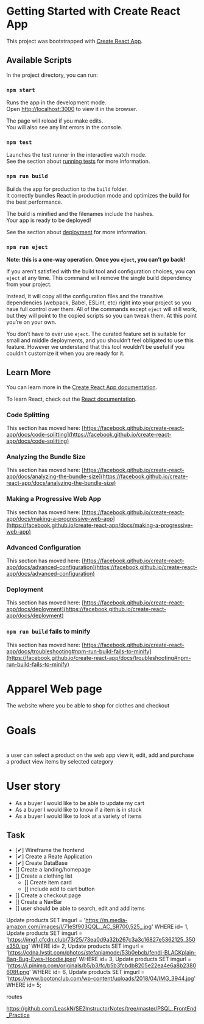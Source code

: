 # Getting Started with Create React App

This project was bootstrapped with [Create React App](https://github.com/facebook/create-react-app).

## Available Scripts

In the project directory, you can run:

### `npm start`

Runs the app in the development mode.\
Open [http://localhost:3000](http://localhost:3000) to view it in the browser.

The page will reload if you make edits.\
You will also see any lint errors in the console.

### `npm test`

Launches the test runner in the interactive watch mode.\
See the section about [running tests](https://facebook.github.io/create-react-app/docs/running-tests) for more information.

### `npm run build`

Builds the app for production to the `build` folder.\
It correctly bundles React in production mode and optimizes the build for the best performance.

The build is minified and the filenames include the hashes.\
Your app is ready to be deployed!

See the section about [deployment](https://facebook.github.io/create-react-app/docs/deployment) for more information.

### `npm run eject`

**Note: this is a one-way operation. Once you `eject`, you can’t go back!**

If you aren’t satisfied with the build tool and configuration choices, you can `eject` at any time. This command will remove the single build dependency from your project.

Instead, it will copy all the configuration files and the transitive dependencies (webpack, Babel, ESLint, etc) right into your project so you have full control over them. All of the commands except `eject` will still work, but they will point to the copied scripts so you can tweak them. At this point you’re on your own.

You don’t have to ever use `eject`. The curated feature set is suitable for small and middle deployments, and you shouldn’t feel obligated to use this feature. However we understand that this tool wouldn’t be useful if you couldn’t customize it when you are ready for it.

## Learn More

You can learn more in the [Create React App documentation](https://facebook.github.io/create-react-app/docs/getting-started).

To learn React, check out the [React documentation](https://reactjs.org/).

### Code Splitting

This section has moved here: [https://facebook.github.io/create-react-app/docs/code-splitting](https://facebook.github.io/create-react-app/docs/code-splitting)

### Analyzing the Bundle Size

This section has moved here: [https://facebook.github.io/create-react-app/docs/analyzing-the-bundle-size](https://facebook.github.io/create-react-app/docs/analyzing-the-bundle-size)

### Making a Progressive Web App

This section has moved here: [https://facebook.github.io/create-react-app/docs/making-a-progressive-web-app](https://facebook.github.io/create-react-app/docs/making-a-progressive-web-app)

### Advanced Configuration

This section has moved here: [https://facebook.github.io/create-react-app/docs/advanced-configuration](https://facebook.github.io/create-react-app/docs/advanced-configuration)

### Deployment

This section has moved here: [https://facebook.github.io/create-react-app/docs/deployment](https://facebook.github.io/create-react-app/docs/deployment)

### `npm run build` fails to minify

This section has moved here: [https://facebook.github.io/create-react-app/docs/troubleshooting#npm-run-build-fails-to-minify](https://facebook.github.io/create-react-app/docs/troubleshooting#npm-run-build-fails-to-minify)


# Apparel Web page

The website where you be able to shop for clothes and checkout

# Goals
#
a user can select a product on the web app view it, edit, add  and purchase a product
view items by selected category
# User story
* As a buyer I would like to be able to update my cart
* As a buyer I would like to know if a item is in stock
* As a buyer I would like to look at a variety of items

## Task
* [✔] Wireframe the frontend
* [✔] Create a Reate Application
* [✔] Create DataBase
* [] Create a landing/homepage
* [] Create a clothing list
    * [] Create item card
    * [] include add to cart button
* [] Create a checkout page
* [] Create a NavBar
* [] user should be able to search, edit and add items




Update products SET imgurl = 'https://m.media-amazon.com/images/I/71eSf903QQL._AC_SR700,525_.jpg' WHERE id= 1,
Update products SET imgurl = 'https://img1.cfcdn.club/73/25/73ea0d9a32b267c3a3c16827e5362125_350x350.jpg' WHERE id= 2,
Update products SET imgurl = 'https://cdna.lystit.com/photos/stefaniamode/53b0ebcb/fendi-BLACKplain-Bag-Bug-Eyes-Hoodie.jpeg' WHERE id= 3,
Update products SET imgurl = 'https://i.pinimg.com/originals/b5/b3/fc/b5b3fcbdb8205e22ea4e6a8b2380608f.png' WHERE id= 6,
Update products SET imgurl = 'https://www.bootonclub.com/wp-content/uploads/2018/04/IMG_3944.jpg' WHERE id= 5;



routes

https://github.com/LeaskN/SE2InstructorNotes/tree/master/PSQL_FrontEnd_Practice
